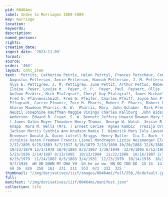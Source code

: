 ```yaml
---
pid: 00464mi
label: Index to Marriages 1869-1989
key: marriage
location: 
keywords: 
description: 
named_persons: 
rights: 
creation_date: 
ingest_date: '2023-11-09'
format: 
source: 
order: '464'
layout: cmhc_item
text: 'Petritz, Catherine Petriz, Helen Petrtyl, Frances Petschaur, Conrad Pettepier,
  Augustus Petterson, Annie Petterson, Hannah Petterson, J. M. Petterson, John Pettet,
  Alys E. Pettigrew, J. M. Pettigrew, June Pettit, Arthur Pettus, Rebecca Anne Petty,
  Eloise  Peyer, Louise M.  Peyer, P. P.  Peyer, Paul  Peysert, Ollie  Pezdirc, Anna  Pezdirc,
  Anthon Pezdirc, Nick Pfalzgraff, Cheryl Kay Pfalzgraff, James Michael Pfannenschmidt,
  Fred G. Pfannenschmidt, Fred G. Pfeifer, Charles Pfeiff, Joyce Ann Pflugradt, Anna
  Pflugradt, Carrie Pfountz, Zoie M. Pharis, Robert E. Pharis, Robert Edgar Pharis,
  Sharon Maudean Pharris, E. W.  Pharris, Mary  John Schaber  Mark Predovich  Frank
  Neuzil Josephine Kauffman Maggie Vinings Charles Kallburg  John Bidson  Jennie Reed  Mary
  Anderson  Edward R. Cryan  S. W. Bennett Jeffery Howard Bowman Mary Schweizer (Mrs.
  ) James Galen Moyer Theodore Henry Thomas  George W. Walsh  Jessie R. Luby  Nattie
  Knapp  Nora M. Wells (Mrs. ) Ernest Cerise  Agnes Kambic  Trezija Orazem Willard
  Jackson Morris Cynthia Ann Knudson Mamie I. Nimerick Mary Iola Lawson Wilhelmina
  Broemser Donald A. Quinn Lutrell Briggs  Henry Butler  Ira I. Burk  Sharon M. Herron
  Virginia Karen Freeman Francis Lionel Mondragon Lizzie Neismanger Elmer Million  454  1/13/1898
  2/12/1895 9/25/1883 5/7/1917 8/16/1879 7/23/1898 10/20/1883 12/6/1888 9/5/1901 1/20/1937
  10/23/1879 12/3/1978 10/9/1884 8/2/1967 1/30/1949  12/9/1895 6/12/1907 3/15/1886  12/19/1933
  5/23/1936 1/14/1907 9/13/1905  10/13/1984  11/22/1980  10/16/1907 2/17/1918  11/16/1880
  6/23/1979  11/24/1887 8/5/1883 3/4/1931  12/23/1970  10/14/1976  10/29/1977 3/1/1896
  9/7/1936  mM ON DOWN MY OWA YH  bh he on ww  NN OO TON DD  15 15  13 14 14     405
  68 36  826  358  161  231  211  553  672  332  325 '
thumbnail: "/img/derivatives/iiif/images/00464mi/full/250,/0/default.jpg"
full: 
manifest: "/img/derivatives/iiif/00464mi/manifest.json"
collection: life
---
```

